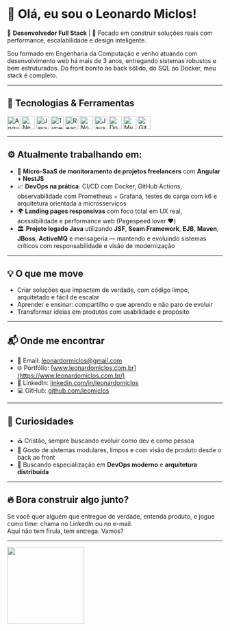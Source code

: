 # 👋 Olá, eu sou o Leonardo Miclos!

🎯 **Desenvolvedor Full Stack** | 🚀 Focado em construir soluções reais com performance, escalabilidade e design inteligente.

Sou formado em Engenharia da Computação e venho atuando com desenvolvimento web há mais de 3 anos, entregando sistemas robustos e bem estruturados. Do front bonito ao back sólido, do SQL ao Docker, meu stack é completo.

---

## 🧠 Tecnologias & Ferramentas

<div align="left">
  <img src="https://cdn.jsdelivr.net/gh/devicons/devicon/icons/angularjs/angularjs-original.svg" height="30" alt="Angular"/>
  <img src="https://cdn.jsdelivr.net/gh/devicons/devicon/icons/nestjs/nestjs-plain.svg" height="30" alt="NestJS"/>
  <img src="https://cdn.jsdelivr.net/gh/devicons/devicon/icons/javascript/javascript-original.svg" height="30" alt="JavaScript"/>
  <img src="https://cdn.jsdelivr.net/gh/devicons/devicon/icons/typescript/typescript-original.svg" height="30" alt="TypeScript"/>
  <img src="https://cdn.jsdelivr.net/gh/devicons/devicon/icons/react/react-original.svg" height="30" alt="React Native"/>
  <img src="https://cdn.jsdelivr.net/gh/devicons/devicon/icons/nodejs/nodejs-original.svg" height="30" alt="Node.js"/>
  <img src="https://cdn.jsdelivr.net/gh/devicons/devicon/icons/java/java-original.svg" height="30" alt="Java"/>
  <img src="https://cdn.jsdelivr.net/gh/devicons/devicon/icons/docker/docker-original.svg" height="30" alt="Docker"/>
  <img src="https://cdn.jsdelivr.net/gh/devicons/devicon/icons/mysql/mysql-original.svg" height="30" alt="MySQL"/>
  <img src="https://cdn.jsdelivr.net/gh/devicons/devicon/icons/git/git-original.svg" height="30" alt="Git"/>
</div>

---

## ⚙️ Atualmente trabalhando em:

- 🧠 **Micro-SaaS de monitoramento de projetos freelancers** com **Angular + NestJS**
- 📈 **DevOps na prática**: CI/CD com Docker, GitHub Actions, observabilidade com Prometheus + Grafana, testes de carga com k6 e arquitetura orientada a microsserviços
- 🌍 **Landing pages responsivas** com foco total em UX real, acessibilidade e performance web (Pagespeed lover ❤️)
- 🏛️ **Projeto legado Java** utilizando **JSF**, **Seam Framework**, **EJB**, **Maven**, **JBoss**, **ActiveMQ** e mensageria — mantendo e evoluindo sistemas críticos com responsabilidade e visão de modernização

---

## 💡 O que me move

- Criar soluções que impactem de verdade, com código limpo, arquitetado e fácil de escalar
- Aprender e ensinar: compartilho o que aprendo e não paro de evoluir
- Transformar ideias em produtos com usabilidade e propósito

---

## 📬 Onde me encontrar

- 📧 Email: [leonardormiclos@gmail.com](mailto:leonardormiclos@gmail.com)  
- 🌐 Portfólio: [www.leonardomiclos.com.br](https://www.leonardomiclos.com.br/)  
- 💼 LinkedIn: [linkedin.com/in/leonardomiclos](https://www.linkedin.com/in/leonardomiclos/)  
- 💻 GitHub: [github.com/leomiclos](https://github.com/leomiclos)

---

## 🧭 Curiosidades

- ⛪ Cristão, sempre buscando evoluir como dev e como pessoa
- 🧱 Gosto de sistemas modulares, limpos e com visão de produto desde o back ao front
- 🎯 Buscando especialização em **DevOps moderno** e **arquitetura distribuída**

---

## 🔥 Bora construir algo junto?

Se você quer alguém que entregue de verdade, entenda produto, e jogue como time: chama no LinkedIn ou no e-mail.  
Aqui não tem firula, tem entrega. Vamos?

---


<a href="https://github.com/leomiclos">
  <img height="180em" src="https://github-readme-stats.vercel.app/api?username=leomiclos&theme=dracula&show_icons=true" />
</a>

<br/>

